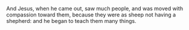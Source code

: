 And Jesus, when he came out, saw much people, and was moved with compassion toward them, because they were as sheep not having a shepherd: and he began to teach them many things.
